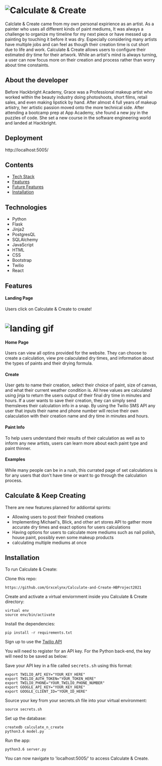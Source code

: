 # <img src="https://github.com/Grxcelynx/Calculate-and-Create-HBProject2021/blob/main/Calculate%26Create.png" alt="Calculate & Create">

Calclate & Create came from my own personal expirience as an artist. As a painter who uses all different kinds of paint mediums, It was always a challenge to organize my timeline for my next piece or have messed up a painting by touching it before it was dry. Especially considering many artists have multiple jobs and can feel as though their creation time is cut short due to life and work. Calculate & Create allows users to configure their estimated dry time for their artwork. While an artist's mind is always turning, a user can now focus more on their creation and process rather than worry about time constaints. 


## About the developer

Before Hackbright Academy, Grace was a Professional makeup artist who worked within the beauty industry doing photoshoots, short films, retail sales, and even making lipstick by hand. After almost 4 full years of makeup artistry, her artistic passion moved onto the more technical side. After attending a bootcamp prep at App Academy, she found a new joy in the puzzles of code. She set a new course in the software engineering world and landed at Hackbright.

## Deployment 

http://localhost:5005/

## Contents 
* [Tech Stack](#teach-stack)
* [Features](#features)
* [Future Features](#future)
* [Installation](installation)

## <a name="tech-stack"></a> Technologies      
* Python
* Flask
* Jinja2
* PostgresQL
* SQLAlchemy 
* JavaScript
* HTML
* CSS
* Bootstrap
* Twilio
* React

## <a name="features"></a>Features

#### Landing Page 
Users click on Calculate & Create to create!

# <img src= "https://github.com/Grxcelynx/Calculate-and-Create-HBProject2021/blob/main/1_0_GIF_2.GIF" alt= "landing gif">

#### Home Page 
Users can view all optins provided for the website. They can choose to create a calculation, view pre calaculated dry times, and information about the types of paints and their drying formula.

#### Create
User gets to name their creation, select their choice of paint, size of canvas, and what their current weather condition is. All hree values are calculated using jinja to return the users output of their final dry time in minutes and hours. If a user wants to save their creation, they can simply send themsleves their calculation info in a snap. By using the Twilio SMS API any user that inputs their name and phone number will recive their own calaculation with their creation name and dry time in minutes and hours. 

#### Paint Info
To help users understand their results of their calculation as well as to inform any new artists, users can learn more about each paint type and paint thinner. 

#### Examples
While many people can be in a rush, this currated page of set calculations is for any users that don't have time or want to go through the calculation process. 

## <a name="future"></a> Calculate & Keep Creating 
There are new features planned for addiontal sprints:
* Allowing users to post their finished creations 
* Implementing Michael's, Blick, and other art stores API to gather more accurate dry times and exact options for users calculations
* Having options for users to calculate more mediums such as nail polish, house paint, possibly even some makeup products 
* calculating multiple mediums at once 

## <a name="installation"></a>Installation

To run Calculate & Create:

Clone this repo:
```
https://github.com/Grxcelynx/Calculate-and-Create-HBProject2021
```

Create and activate a virtual enviornment inside you Calculate & Create directory:

```
virtual env
source env/bin/activate
```


Install the dependencies:
```
pip install -r requirements.txt
```

Sign up to use the [Twilio API](https://www.twilio.com/try-twilio/)



You will need to register for an API key. For the Python back-end, the key will need to be saved as below:


Save your API key in a file called <kbd>secrets.sh</kbd> using this format:

```
export TWILIO_API_KEY="YOUR_KEY_HERE"
export TWILIO_AUTH_TOKEN="YOUR_TOKEN_HERE"
export TWILIO_PHONE="YOUR_TWILIO_PHONE_NUMBER"
export GOOGLE_API_KEY="YOUR_KEY_HERE"
export GOOGLE_CLIENT_ID="YOUR_ID_HERE"
```

Source your key from your secrets.sh file into your virtual environment:

```
source secrets.sh
```

Set up the database:

```
createdb calculate_n_create
python3.6 model.py
```

Run the app:

```
python3.6 server.py
```

You can now navigate to 'localhost:5005/' to access Calculate & Create.

